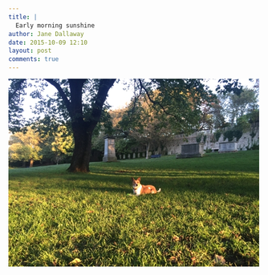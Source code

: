 ```yaml
---
title: |
  Early morning sunshine
author: Jane Dallaway
date: 2015-10-09 12:10
layout: post
comments: true
---
```


<div><a href="/media/tp_IMG_3908.JPG"><img src="/media/tp_thumb_IMG_3908.JPG" width="500" height="375"/></a></div>



  




      